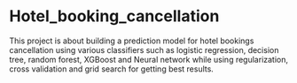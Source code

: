 # Hotel_booking_cancellation

This project is about building a prediction model for hotel bookings cancellation using various classifiers such as logistic regression, decision tree, random forest, XGBoost and Neural network while using regularization, cross validation and grid search for getting best results.
